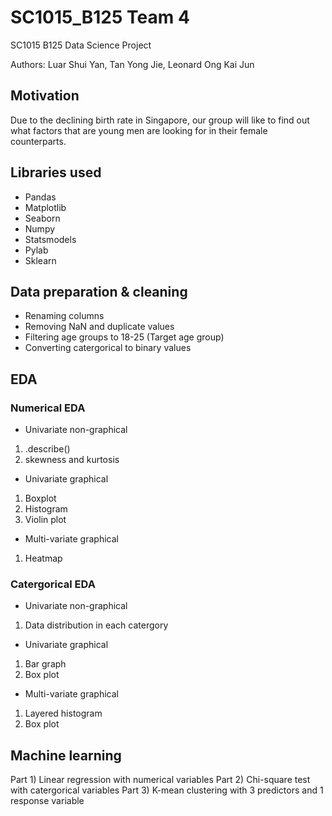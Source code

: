 # SC1015_B125 Team 4
SC1015 B125 Data Science Project

Authors: Luar Shui Yan, Tan Yong Jie, Leonard Ong Kai Jun

## Motivation

Due to the declining birth rate in Singapore, our group will like to find out what factors that are young men are looking for in their female counterparts. 


## Libraries used

- Pandas
- Matplotlib
- Seaborn
- Numpy
- Statsmodels
- Pylab
- Sklearn


## Data preparation & cleaning

- Renaming columns
- Removing NaN and duplicate values
- Filtering age groups to 18-25 (Target age group)
- Converting catergorical to binary values 

## EDA

### Numerical EDA
- Univariate non-graphical 
1. .describe()
2. skewness and kurtosis
- Univariate graphical
1. Boxplot
2. Histogram
3. Violin plot
- Multi-variate graphical
1. Heatmap

### Catergorical EDA
- Univariate non-graphical
1. Data distribution in each catergory
- Univariate graphical
1. Bar graph 
2. Box plot
- Multi-variate graphical
1. Layered histogram
2. Box plot 

## Machine learning

Part 1) Linear regression with numerical variables
Part 2) Chi-square test with catergorical variables
Part 3) K-mean clustering with 3 predictors and 1 response variable


